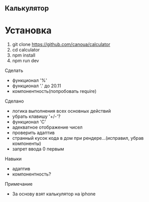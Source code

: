 ## Калькулятор

# Установка

1. git clone https://github.com/canoua/calculator
2. cd calculator
3. npm install
4. npm run dev

Сделать

- функционал '%'
- функционал '.'
  до 20.11
- компонентность(попробовать require)

Сделано

- логика выполнения всех основных действий
- убрать клавишу '+/-'?
- функционал 'C'
- адекватное отображение чисел
- проверить адаптив
- странный кусок кода в дом при рендере...(исправил, убрав компоненты)
- запрет ввода 0 первым

Навыки

- адаптив
- компонентность?

Примечание

- За основу взят калькулятор на iphone
